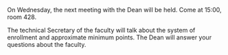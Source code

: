 On Wednesday, the next meeting with the Dean will be held. Come at 15:00, room 428.

The technical Secretary of the faculty will talk about the system of enrollment and approximate minimum points. The Dean will answer your questions about the faculty.